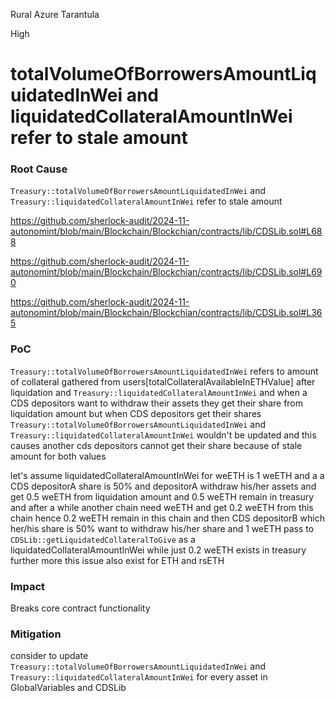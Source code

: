 Rural Azure Tarantula

High

# totalVolumeOfBorrowersAmountLiquidatedInWei and liquidatedCollateralAmountInWei refer to stale amount


### Root Cause

`Treasury::totalVolumeOfBorrowersAmountLiquidatedInWei` and `Treasury::liquidatedCollateralAmountInWei` refer to stale amount

https://github.com/sherlock-audit/2024-11-autonomint/blob/main/Blockchain/Blockchian/contracts/lib/CDSLib.sol#L688

https://github.com/sherlock-audit/2024-11-autonomint/blob/main/Blockchain/Blockchian/contracts/lib/CDSLib.sol#L690

https://github.com/sherlock-audit/2024-11-autonomint/blob/main/Blockchain/Blockchian/contracts/lib/CDSLib.sol#L365

### PoC

`Treasury::totalVolumeOfBorrowersAmountLiquidatedInWei` refers to amount of collateral gathered from users[totalCollateralAvailableInETHValue] after liquidation and `Treasury::liquidatedCollateralAmountInWei` and when a CDS depositors want to withdraw their assets they get their share from liquidation amount but when CDS depositors get their shares `Treasury::totalVolumeOfBorrowersAmountLiquidatedInWei` and `Treasury::liquidatedCollateralAmountInWei` wouldn't be updated and this causes another cds depositors cannot get their share because of stale amount for both values

let's assume liquidatedCollateralAmountInWei for weETH is 1 weETH and a a CDS depositorA share is 50% and depositorA withdraw his/her assets and get 0.5 weETH from liquidation amount and 0.5 weETH remain in treasury and after a while another chain need weETH and get 0.2 weETH from this chain hence 0.2 weETH remain in this chain and then CDS depositorB which her/his share is 50% want to withdraw his/her share and 1 weETH pass to `CDSLib::getLiquidatedCollateralToGive` as a liquidatedCollateralAmountInWei while just 0.2 weETH exists in treasury further more this issue also exist for ETH and rsETH

### Impact
Breaks core contract functionality

### Mitigation
consider to update `Treasury::totalVolumeOfBorrowersAmountLiquidatedInWei` and `Treasury::liquidatedCollateralAmountInWei` for every asset in GlobalVariables and CDSLib    